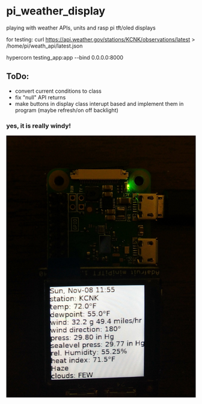 # pi_weather_display
playing with weather APIs, units and rasp pi tft/oled displays

for testing:
curl https://api.weather.gov/stations/KCNK/observations/latest > /home/pi/weath_api/latest.json

hypercorn testing_app:app --bind 0.0.0.0:8000

## ToDo:
- convert current conditions to class
- fix "null" API returns
- make buttons in display class interupt based and implement them in program (maybe refresh/on off backlight)


### yes, it is really windy!
![](https://raw.githubusercontent.com/ssk8/pi_weather_display/main/2020-11-08-180548.jpeg)
